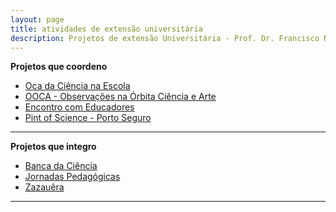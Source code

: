 ```yaml
---
layout: page
title: atividades de extensão universitária
description: Projetos de extensão Universitária - Prof. Dr. Francisco Nascimento
---
```

**Projetos que coordeno**

- [Oca da Ciência na Escola](https://itxesco.github.io/pages/oca.html)
- [OOCA - Observações na Órbita Ciência e Arte](https://itxesco.github.io/pages/ooca.html)
- [Encontro com Educadores](https://itxesco.github.io/pages/encontro.html)
- [Pint of Science - Porto Seguro](https://itxesco.github.io/pages/pint.html)

---

**Projetos que integro**
- [Banca da Ciência](https://itxesco.github.io/pages/banca.html)
- [Jornadas Pedagógicas](https://itxesco.github.io/pages/jornada.html)
- [Zazauêra](https://itxesco.github.io/ecohabitare/index.html)

---
